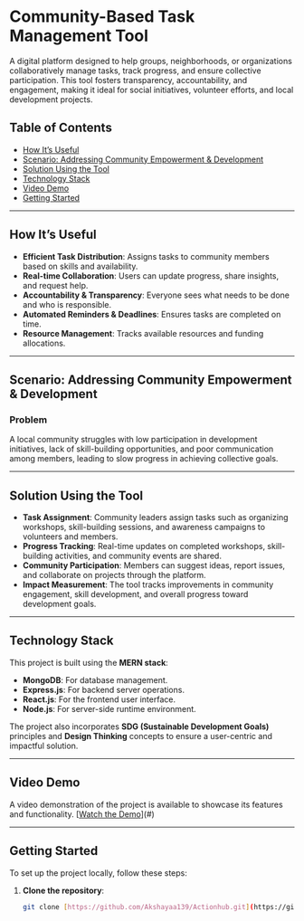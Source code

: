 # Community-Based Task Management Tool

A digital platform designed to help groups, neighborhoods, or organizations collaboratively manage tasks, track progress, and ensure collective participation. This tool fosters transparency, accountability, and engagement, making it ideal for social initiatives, volunteer efforts, and local development projects.

## Table of Contents
- [How It’s Useful](#how-its-useful)
- [Scenario: Addressing Community Empowerment & Development](#scenario-addressing-community-empowerment--development)
- [Solution Using the Tool](#solution-using-the-tool)
- [Technology Stack](#technology-stack)
- [Video Demo](#video-demo)
- [Getting Started](#getting-started)

---

## How It’s Useful

- **Efficient Task Distribution**: Assigns tasks to community members based on skills and availability.
- **Real-time Collaboration**: Users can update progress, share insights, and request help.
- **Accountability & Transparency**: Everyone sees what needs to be done and who is responsible.
- **Automated Reminders & Deadlines**: Ensures tasks are completed on time.
- **Resource Management**: Tracks available resources and funding allocations.

---

## Scenario: Addressing Community Empowerment & Development

### Problem
A local community struggles with low participation in development initiatives, lack of skill-building opportunities, and poor communication among members, leading to slow progress in achieving collective goals.

---

## Solution Using the Tool

- **Task Assignment**: Community leaders assign tasks such as organizing workshops, skill-building sessions, and awareness campaigns to volunteers and members.
- **Progress Tracking**: Real-time updates on completed workshops, skill-building activities, and community events are shared.
- **Community Participation**: Members can suggest ideas, report issues, and collaborate on projects through the platform.
- **Impact Measurement**: The tool tracks improvements in community engagement, skill development, and overall progress toward development goals.

---

## Technology Stack

This project is built using the **MERN stack**:
- **MongoDB**: For database management.
- **Express.js**: For backend server operations.
- **React.js**: For the frontend user interface.
- **Node.js**: For server-side runtime environment.

The project also incorporates **SDG (Sustainable Development Goals)** principles and **Design Thinking** concepts to ensure a user-centric and impactful solution.

---

## Video Demo

A video demonstration of the project is available to showcase its features and functionality. [[Watch the Demo](https://youtu.be/zxtPYQEKKs8)](#)

---

## Getting Started

To set up the project locally, follow these steps:

1. **Clone the repository**:
   ```bash
   git clone [https://github.com/Akshayaa139/Actionhub.git](https://github.com/Akshayaa139/Actionhub.git)
